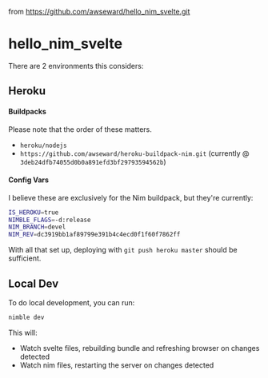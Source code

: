 from https://github.com/awseward/hello_nim_svelte.git

# hello_nim_svelte

There are 2 environments this considers:

## Heroku

#### Buildpacks

Please note that the order of these matters.

* `heroku/nodejs`
* `https://github.com/awseward/heroku-buildpack-nim.git` (currently @ `3deb24dfb74055d0b0a891efd3bf29793594562b`)

#### Config Vars

I believe these are exclusively for the Nim buildpack, but they're currently:
```sh
IS_HEROKU=true
NIMBLE_FLAGS=-d:release
NIM_BRANCH=devel
NIM_REV=dc3919bb1af89799e391b4c4ecd0f1f60f7862ff
```

With all that set up, deploying with `git push heroku master` should be sufficient.

## Local Dev

To do local development, you can run:

```sh
nimble dev
```

This will:

* Watch svelte files, rebuilding bundle and refreshing browser on changes detected
* Watch nim files, restarting the server on changes detected

